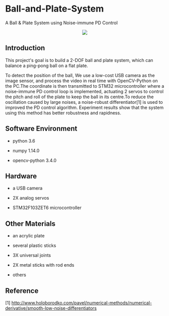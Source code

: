 # Ball-and-Plate-System
A Ball &amp; Plate System using Noise-immune PD Control

<p align="center">
    <img src="./results/test.gif">
</p>

## Introduction
This project's goal is to build a 2-DOF ball and plate system, which can balance a ping-pong ball on a flat plate.

To detect the position of the ball, We use a low-cost USB camera as the image sensor, and process the video in real time with OpenCV-Python on the PC.The coordinate is then transmitted to STM32 microcontroller where a noise-immune PD control loop is implemented, actuating 2 servos to control the pitch and roll of the plate to keep the ball in its centre.To reduce the oscillation caused by large noises, a noise-robust differentiator[1] is used to improved the PD control algorithm. Experiment results show that the system using this method has better robustness and rapidness. 

## Software Environment
* python 3.6 
- numpy 1.14.0
* opencv-python 3.4.0

## Hardware
* a USB camera
- 2X analog servos
* STM32F103ZET6 microcontroller

## Other Materials
* an acrylic plate
- several plastic sticks
* 3X universal joints
- 2X metal sticks with rod ends
* others

## Reference
[1] http://www.holoborodko.com/pavel/numerical-methods/numerical-derivative/smooth-low-noise-differentiators